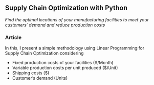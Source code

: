 ## Supply Chain Optimization with Python 
*Find the optimal locations of your manufacturing facilities to meet your customers’ demand and reduce production costs*

### Article
In this, I present a simple methodology using Linear Programming for Supply Chain Optimization considering
- Fixed production costs of your facilities ($/Month)
- Variable production costs per unit produced ($/Unit)
- Shipping costs ($)
- Customer’s demand (Units)

